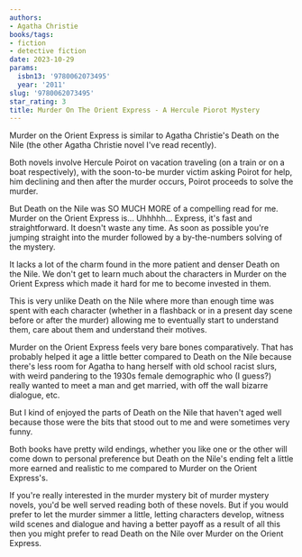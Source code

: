 ```yaml
---
authors:
- Agatha Christie
books/tags:
- fiction
- detective fiction
date: 2023-10-29
params:
  isbn13: '9780062073495'
  year: '2011'
slug: '9780062073495'
star_rating: 3
title: Murder On The Orient Express - A Hercule Piorot Mystery
---
```


Murder on the Orient Express is similar to Agatha Christie's Death on the Nile (the other Agatha Christie novel I've read recently).

Both novels involve Hercule Poirot on vacation traveling (on a train or on a boat respectively), with the soon-to-be murder victim asking Poirot for help, him declining and then after the murder occurs, Poirot proceeds to solve the murder.

But Death on the Nile was SO MUCH MORE of a compelling read for me. Murder on the Orient Express is... Uhhhhh... Express, it's fast and straightforward. It doesn't waste any time. As soon as possible you're jumping straight into the murder followed by a by-the-numbers solving of the mystery.

<!--more-->

It lacks a lot of the charm found in the more patient and denser Death on the Nile. We don't get to learn much about the characters in Murder on the Orient Express which made it hard for me to become invested in them.

This is very unlike Death on the Nile where more than enough time was spent with each character (whether in a flashback or in a present day scene before or after the murder) allowing me to eventually start to understand them, care about them and understand their motives.

Murder on the Orient Express feels very bare bones comparatively. That has probably helped it age a little better compared to Death on the Nile because there's less room for Agatha to hang herself with old school racist slurs, with weird pandering to the 1930s female demographic who (I guess?) really wanted to meet a man and get married, with off the wall bizarre dialogue, etc.

But I kind of enjoyed the parts of Death on the Nile that haven't aged well because those were the bits that stood out to me and were sometimes very funny.

Both books have pretty wild endings, whether you like one or the other will come down to personal preference but Death on the Nile's ending felt a little more earned and realistic to me compared to Murder on the Orient Express's.

If you're really interested in the murder mystery bit of murder mystery novels, you'd be well served reading both of these novels. But if you would prefer to let the murder simmer a little, letting characters develop, witness wild scenes and dialogue and having a better payoff as a result of all this then you might prefer to read Death on the Nile over Murder on the Orient Express.